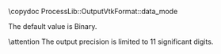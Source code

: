 \copydoc ProcessLib::OutputVtkFormat::data_mode

The default value is Binary.

\attention The output precision is limited to 11 significant digits.
